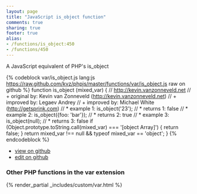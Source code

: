 ```yaml
---
layout: page
title: "JavaScript is_object function"
comments: true
sharing: true
footer: true
alias:
- /functions/is_object:450
- /functions/450
---
```

<!-- Generated by Rakefile:build -->
A JavaScript equivalent of PHP's is_object

{% codeblock var/is_object.js lang:js https://raw.github.com/kvz/phpjs/master/functions/var/is_object.js raw on github %}
function is_object (mixed_var) {
    // http://kevin.vanzonneveld.net
    // +   original by: Kevin van Zonneveld (http://kevin.vanzonneveld.net)
    // +   improved by: Legaev Andrey
    // +   improved by: Michael White (http://getsprink.com)
    // *     example 1: is_object('23');
    // *     returns 1: false
    // *     example 2: is_object({foo: 'bar'});
    // *     returns 2: true
    // *     example 3: is_object(null);
    // *     returns 3: false
    if (Object.prototype.toString.call(mixed_var) === '[object Array]') {
        return false;
    }
    return mixed_var !== null && typeof mixed_var == 'object';
}
{% endcodeblock %}

 - [view on github](https://github.com/kvz/phpjs/blob/master/functions/var/is_object.js)
 - [edit on github](https://github.com/kvz/phpjs/edit/master/functions/var/is_object.js)

### Other PHP functions in the var extension
{% render_partial _includes/custom/var.html %}
